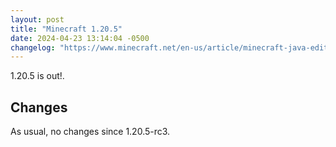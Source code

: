 ```yaml
---
layout: post
title: "Minecraft 1.20.5"
date: 2024-04-23 13:14:04 -0500
changelog: "https://www.minecraft.net/en-us/article/minecraft-java-edition-1-20-5"
---
```


1.20.5 is out!.

## Changes

As usual, no changes since 1.20.5-rc3.


